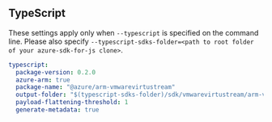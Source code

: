 ## TypeScript

These settings apply only when `--typescript` is specified on the command line.
Please also specify `--typescript-sdks-folder=<path to root folder of your azure-sdk-for-js clone>`.

```yaml $(typescript)
typescript:
  package-version: 0.2.0
  azure-arm: true
  package-name: "@azure/arm-vmwarevirtustream"
  output-folder: "$(typescript-sdks-folder)/sdk/vmwarevirtustream/arm-vmwarevirtustream"
  payload-flattening-threshold: 1
  generate-metadata: true
```